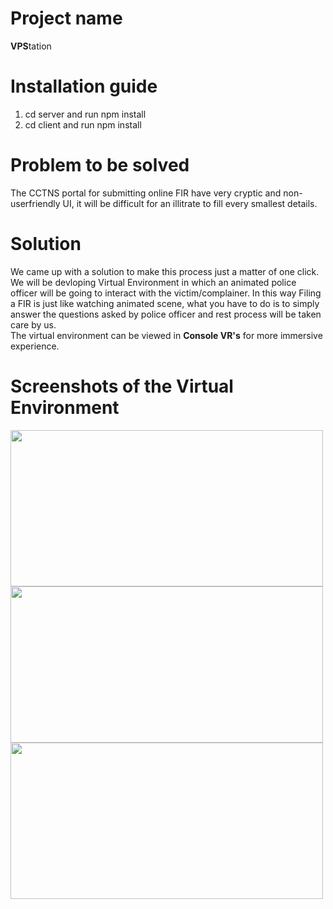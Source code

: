 # Project name
 <b>VPS</b>tation
# Installation guide
1. cd server and run npm install
2. cd client and run npm install
# Problem to be solved
The CCTNS portal for submitting online FIR have very cryptic and non-userfriendly UI, it will be difficult for an illitrate to fill every smallest details.
# Solution
  We came up with a solution to make this process just a matter of one click. We will be devloping Virtual Environment in which an animated police officer will be going to interact with the victim/complainer. In this way Filing a FIR is just like watching animated scene, what you have to do is to simply answer the questions asked by police officer and rest process will be taken care by us.  
  The virtual environment can be viewed in <b>Console VR's</b> for more immersive experience.
 # Screenshots of the Virtual Environment
<img src="https://github.com/ShivamPrajapati-dev/utkal/blob/master/Screenshot%20from%202020-02-02%2009-07-29.png" height = "250" width = "500">
<img src="https://github.com/ShivamPrajapati-dev/utkal/blob/master/Screenshot%20from%202020-02-02%2009-08-02.png" width = "500" height = "250">
<img src = "https://github.com/ShivamPrajapati-dev/utkal/blob/master/Screenshot%20from%202020-02-02%2009-09-09.png" width = "500" height = "250">
